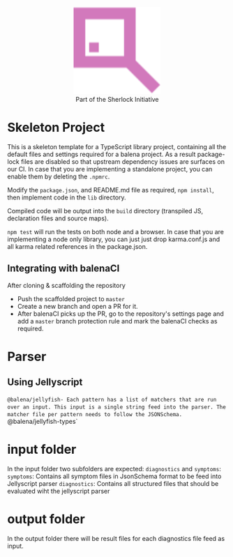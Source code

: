 <div align="center">

  <img width="200" height="auto" src="logo.svg">
  <br>
  Part of the Sherlock Initiative
</div>






# Skeleton Project

This is a skeleton template for a TypeScript library project, containing all the default files and settings required for a balena project.
As a result package-lock files are disabled so that upstream dependency issues are surfaces on our CI.
In case that you are implementing a standalone project, you can enable them by deleting the `.npmrc`.

Modify the `package.json`, and README.md file as required, `npm install`, then implement code in the `lib` directory. 

Compiled code will be output into the `build` directory (transpiled JS, declaration files and source maps).

`npm test` will run the tests on both node and a browser.
In case that you are implementing a node only library, you can just just drop karma.conf.js and all karma related references in the package.json.

## Integrating with balenaCI

After cloning & scaffolding the repository
* Push the scaffolded project to `master`
* Create a new branch and open a PR for it.
* After balenaCI picks up the PR, go to the repository's settings page and add a
  `master` branch protection rule and mark the balenaCI checks as required.


# Parser

## Using Jellyscript

`@balena/jellyfish-
Each pattern has a list of matchers that are run over an input. This input is a single string feed into the parser.
The matcher file per pattern needs to follow the JSONSchema. `@balena/jellyfish-types`


# input folder
In the input folder two subfolders are expected: `diagnostics` and `symptoms`:
`symptoms`: Contains all symptom files in JsonSchema format to be feed into Jellyscript parser
`diagnostics`: Contains all structured files that should be evaluated wiht the jellyscript parser

# output folder
In the output folder there will be result files for each diagnostics file feed as input.


